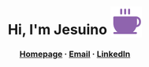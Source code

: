<h1 align="center">
  Hi, I'm Jesuino <img src="coffee-fill.svg" style="vertical-align:bottom;"/>
</h1>

<h3 align="center">
  <a href="https://jesuinovieira.github.io/">Homepage</a> · 
  <a href="mailto:jesuino.vf@gmail.com">Email</a> · 
  <a href="https://www.linkedin.com/in/jesuinovieira">LinkedIn</a>
</h3>
